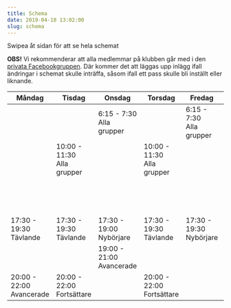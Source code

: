 ```yaml
---
title: Schema
date: 2019-04-10 13:02:00
slug: schema
---
```


<div id="schemaSwipeInfo">
    Swipea åt sidan för att se hela schemat
</div>

**OBS!** Vi rekommenderar att alla medlemmar på klubben går med i den [privata Facebookgruppen](https://www.facebook.com/groups/131143510230159/). Där kommer det att läggas upp inlägg ifall ändringar i schemat skulle inträffa, såsom ifall ett pass skulle bli inställt eller liknande.


| Måndag | Tisdag | Onsdag | Torsdag | Fredag | Lördag | Söndag |
|---|---|---|---|---|---|---|
| |  | <span>6:15 - 7:30</span><br>Alla grupper |   | <span>6:15 - 7:30</span><br>Alla grupper |   |   |
|   | <span>10:00 - 11:30</span><br>Alla grupper |   | <span>10:00 - 11:30</span><br>Alla grupper |   | <span>10:00 - 12:00</span><br>Avancerade + Tävlande |   |
|   |  |   |   |  | <span>12:00 - 13:30</span><br>Nybörjare + Fortsättare |  |
| <span>17:30 - 19:30</span><br>Tävlande | <span>17:30 - 19:30</span><br>Tävlande | <span>17:30 - 19:00</span><br>Nybörjare | <span>17:30 - 19:30</span><br>Tävlande | <span>17:30 - 19:30</span><br>Nybörjare |   |  |
|||<span>19:00 - 21:00</span><br>Avancerade|||||
| <span>20:00 - 22:00</span><br>Avancerade | <span>20:00 - 22:00</span><br>Fortsättare | | <span>20:00 - 22:00</span><br>Fortsättare |   |   |   | |


<!-- **OBS!** Schemat nedan är den som gäller under sommaren mellan 14:e juni och 20:e augusti. Efter sommaren kommer höstterminen dra igång och då kommer ett nytt schema.


| Måndag | Tisdag | Onsdag | Torsdag | Fredag | Lördag | Söndag |
|---|---|---|---|---|---|---|
| <span>18:00 - 20:00</span><br>Tävlande + Avancerade | <span>18:00 - 20:00</span><br>Nybörjare + Fortsättare | <span>18:00 - 20:00</span><br>Tävlande + Avancerade | <span>18:00 - 20:00</span><br>Nybörjare + Fortsättare | | | | |

-->

<!-- <span id="schemaAdditionalInfo">
    ***** **OBS!** Boxningspassen med Stig hålls inte regelbundet. Det meddelas i den interna Facebookgruppen för kommunikation oftast dagen innan ifall dessa pass blir av eller inte. Det beror på antal intresserade och Stigs välmående.
</span> -->